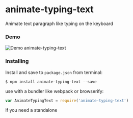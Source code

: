 # animate-typing-text
Animate text paragraph like typing on the keyboard

### Demo
![Demo animate-typing-text](https://media.giphy.com/media/3ohzdRd4sFKwSd57Nu/giphy.gif)

### Installing
Install and save to `package.json` from terminal:
```
$ npm install animate-typing-text --save
```
use with a bundler like webpack or browserify:
```js
var AnimateTypingText = require('animate-typing-text')
```
If you need a standalone <script>, though, a minified browser build that attaches to the global namespace as AnimateTypingText is provided [here](https://github.com/darwinchyd/animate-typing-text/blob/master/browser/dist/animate-typing-text.min.js):
```js
<script src="animate-typing-text.min.js"></script>
```
You can check it on the demo folder

### Usage
```js
var AnimateTypingText = require('animate-typing-text')

// With options default
new AnimateTypingText('.paragraph')

// With custom options default
new AnimateText('.paragraph', {
  time: 1000,
  letter: 'char' // Now there have two type (char & word)
  onAnimated: function () {console.log('done!')}
})
```

## License
This project is licensed under the MIT License - see the [LICENSE](LICENSE) file for details
